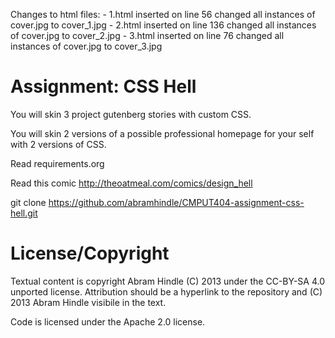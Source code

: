 Changes to html files:
    - 1.html
        inserted <link rel="stylesheet" type="text/css" href="style.css"> on line 56
        changed all instances of cover.jpg to cover_1.jpg
    - 2.html
        inserted <link rel="stylesheet" type="text/css" href="style.css"> on line 136
        changed all instances of cover.jpg to cover_2.jpg
    - 3.html
        inserted <link rel="stylesheet" type="text/css" href="style.css"> on line 76
        changed all instances of cover.jpg to cover_3.jpg


Assignment: CSS Hell
====================

You will skin 3 project gutenberg stories with custom CSS.

You will skin 2 versions of a possible professional homepage for your
self with 2 versions of CSS.

Read requirements.org

Read this comic http://theoatmeal.com/comics/design_hell

git clone https://github.com/abramhindle/CMPUT404-assignment-css-hell.git

License/Copyright
=================

Textual content is copyright Abram Hindle (C) 2013 under the CC-BY-SA
4.0 unported license. Attribution should be a hyperlink to the
repository and (C) 2013 Abram Hindle visibile in the text.

Code is licensed under the Apache 2.0 license.


